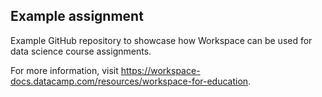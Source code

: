 ## Example assignment

Example GitHub repository to showcase how Workspace can be used for data science course assignments.

For more information, visit https://workspace-docs.datacamp.com/resources/workspace-for-education.